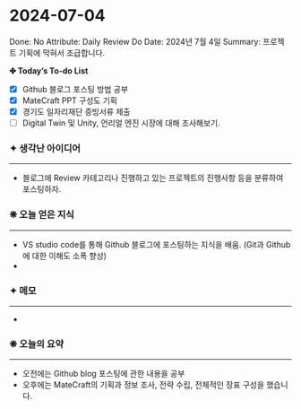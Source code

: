# 2024-07-04

Done: No
Attribute: Daily Review
Do Date: 2024년 7월 4일
Summary: 프로젝트 기획에 막혀서 조급합니다.

**✤ Today’s To-do List**

- [x]  Github 블로그 포스팅 방법 공부
- [x]  MateCraft PPT 구성도 기획
- [x]  경기도 일자리재단 증빙서류 제출
- [ ]  Digital Twin 및 Unity, 언리얼 엔진 시장에 대해 조사해보기.

### ✦ 생각난 아이디어

---

- 블로그에 Review 카테고리나 진행하고 있는 프로젝트의 진행사항 등을 분류하여 포스팅하자.

### ❋ 오늘 얻은 지식

---

- VS studio code를 통해 Github 블로그에 포스팅하는 지식을 배움. (Git과 Github에 대한 이해도 소폭 향상)
- 

### ✦ 메모

---

- 

### ❋ 오늘의 요약

---

- 오전에는 Github blog 포스팅에 관한 내용을 공부
- 오후에는 MateCraft의 기획과 정보 조사, 전략 수립, 전체적인 장표 구성을 했습니다.
